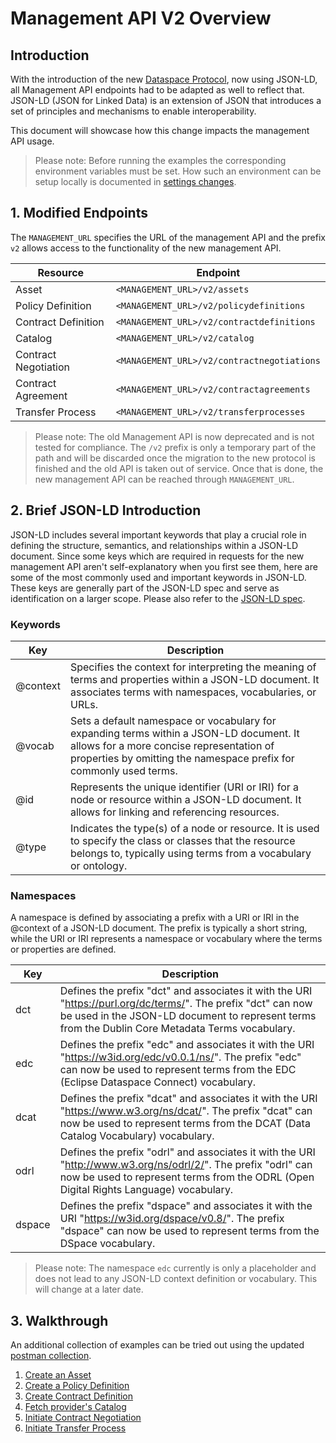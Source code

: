 # Management API V2 Overview

## Introduction

With the introduction of the new [Dataspace Protocol](https://docs.internationaldataspaces.org/dataspace-protocol/overview/readme), now using JSON-LD, all Management API endpoints had to be adapted as well to reflect that.
JSON-LD (JSON for Linked Data) is an extension of JSON that introduces a set of principles and mechanisms to enable interoperability.

This document will showcase how this change impacts the management API usage.

> Please note: Before running the examples the corresponding environment variables must be set.
> How such an environment can be setup locally is documented in [settings changes](../../migration/Version_0.3.4_0.4.0.md).

## 1. Modified Endpoints

The `MANAGEMENT_URL` specifies the URL of the management API and the prefix `v2` allows access to the functionality of the new management API.

| Resource              | Endpoint                                   |
|-----------------------|--------------------------------------------|
| Asset                 | `<MANAGEMENT_URL>/v2/assets`               |
| Policy Definition     | `<MANAGEMENT_URL>/v2/policydefinitions`    |
| Contract Definition   | `<MANAGEMENT_URL>/v2/contractdefinitions`  |
| Catalog               | `<MANAGEMENT_URL>/v2/catalog`              |
| Contract Negotiation  | `<MANAGEMENT_URL>/v2/contractnegotiations` |
| Contract Agreement    | `<MANAGEMENT_URL>/v2/contractagreements`   |
| Transfer Process      | `<MANAGEMENT_URL>/v2/transferprocesses`    |

> Please note: The old Management API is now deprecated and is not tested for compliance. The `/v2` prefix is only a temporary part of the path and will be discarded once the migration to the new protocol is finished and the old API is taken out of service. Once that is done, the new management API can be reached through `MANAGEMENT_URL`.

## 2. Brief JSON-LD Introduction

JSON-LD includes several important keywords that play a crucial role in defining the structure, semantics, and relationships within a JSON-LD document. Since some keys which are required in requests for the new management API aren't self-explanatory when you first see them, here are some of the most commonly used and important keywords in JSON-LD.
These keys are generally part of the JSON-LD spec and serve as identification on a larger scope. Please also refer to the [JSON-LD spec](https://www.w3.org/TR/json-ld11/).

### Keywords

| Key       | Description                                                                                                                                                                                               |
|-----------|-----------------------------------------------------------------------------------------------------------------------------------------------------------------------------------------------------------|
| @context  | Specifies the context for interpreting the meaning of terms and properties within a JSON-LD document. It associates terms with namespaces, vocabularies, or URLs.                                         |
| @vocab    | Sets a default namespace or vocabulary for expanding terms within a JSON-LD document. It allows for a more concise representation of properties by omitting the namespace prefix for commonly used terms. |
| @id       | Represents the unique identifier (URI or IRI) for a node or resource within a JSON-LD document. It allows for linking and referencing resources.                                                          |
| @type     | Indicates the type(s) of a node or resource. It is used to specify the class or classes that the resource belongs to, typically using terms from a vocabulary or ontology.                                |

### Namespaces

A namespace is defined by associating a prefix with a URI or IRI in the @context of a JSON-LD document. The prefix is typically a short string, while the URI or IRI represents a namespace or vocabulary where the terms or properties are defined.

| Key    | Description                                                                                                                                                                                                       |
|--------|-------------------------------------------------------------------------------------------------------------------------------------------------------------------------------------------------------------------|
| dct    | Defines the prefix "dct" and associates it with the URI "https://purl.org/dc/terms/". The prefix "dct" can now be used in the JSON-LD document to represent terms from the Dublin Core Metadata Terms vocabulary. |
| edc    | Defines the prefix "edc" and associates it with the URI "https://w3id.org/edc/v0.0.1/ns/". The prefix "edc" can now be used to represent terms from the EDC (Eclipse Dataspace Connect) vocabulary.               |
| dcat   | Defines the prefix "dcat" and associates it with the URI "https://www.w3.org/ns/dcat/". The prefix "dcat" can now be used to represent terms from the DCAT (Data Catalog Vocabulary) vocabulary.                  |
| odrl | Defines the prefix "odrl" and associates it with the URI "http://www.w3.org/ns/odrl/2/". The prefix "odrl" can now be used to represent terms from the ODRL (Open Digital Rights Language) vocabulary.            |
| dspace | Defines the prefix "dspace" and associates it with the URI "https://w3id.org/dspace/v0.8/". The prefix "dspace" can now be used to represent terms from the DSpace vocabulary. |

> Please note: The namespace `edc` currently is only a placeholder and does not lead to any JSON-LD context definition or vocabulary.
> This will change at a later date.

## 3. Walkthrough

An additional collection of examples can be tried out using the updated [postman collection](../../development/postman/collection.json).

1. [Create an Asset](2-assets.md)
2. [Create a Policy Definition](3-policy-definitions.md)
3. [Create Contract Definition](4-contract-definitions.md)
4. [Fetch provider's Catalog](5-catalog.md)
5. [Initiate Contract Negotiation](6-contract-negotiation.md)
6. [Initiate Transfer Process](7-transfer-process.md)
